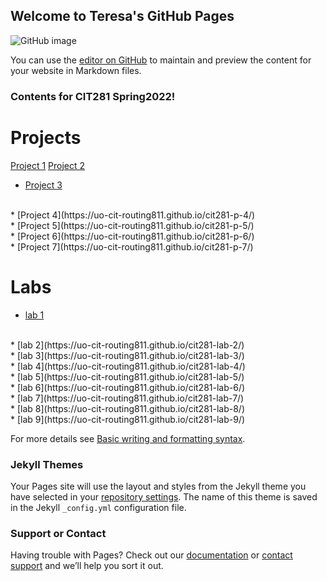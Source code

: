 ## Welcome to Teresa's GitHub Pages
![GitHub image](file:///Users/teresa/Downloads/logo_github_icon_143196.svg)

You can use the [editor on GitHub](https://github.com/routing811/teresat.github.io/edit/main/README.md) to maintain and preview the content for your website in Markdown files.

### Contents for CIT281 Spring2022!

# Projects
[Project 1](https://uo-cit-routing811.github.io/cit281-p-1/)
[Project 2](https://uo-cit-routing811.github.io/cit281-p-2/)
<br/>
* [Project 3](https://uo-cit-routing811.github.io/cit281-p-3/)
<br/>
* [Project 4](https://uo-cit-routing811.github.io/cit281-p-4/)
<br/>
* [Project 5](https://uo-cit-routing811.github.io/cit281-p-5/)
<br/>
* [Project 6](https://uo-cit-routing811.github.io/cit281-p-6/)
<br/>
* [Project 7](https://uo-cit-routing811.github.io/cit281-p-7/)

# Labs
* [lab 1](https://uo-cit-routing811.github.io/cit281-lab-1/)
<br/>
* [lab 2](https://uo-cit-routing811.github.io/cit281-lab-2/)
<br/>
* [lab 3](https://uo-cit-routing811.github.io/cit281-lab-3/)
<br/>
* [lab 4](https://uo-cit-routing811.github.io/cit281-lab-4/)
<br/>
* [lab 5](https://uo-cit-routing811.github.io/cit281-lab-5/)
<br/>
* [lab 6](https://uo-cit-routing811.github.io/cit281-lab-6/)
<br/>
* [lab 7](https://uo-cit-routing811.github.io/cit281-lab-7/)
<br/>
* [lab 8](https://uo-cit-routing811.github.io/cit281-lab-8/)
<br/>
* [lab 9](https://uo-cit-routing811.github.io/cit281-lab-9/)




For more details see [Basic writing and formatting syntax](https://docs.github.com/en/github/writing-on-github/getting-started-with-writing-and-formatting-on-github/basic-writing-and-formatting-syntax).

### Jekyll Themes

Your Pages site will use the layout and styles from the Jekyll theme you have selected in your [repository settings](https://github.com/routing811/teresat.github.io/settings/pages). The name of this theme is saved in the Jekyll `_config.yml` configuration file.

### Support or Contact

Having trouble with Pages? Check out our [documentation](https://docs.github.com/categories/github-pages-basics/) or [contact support](https://support.github.com/contact) and we’ll help you sort it out.
